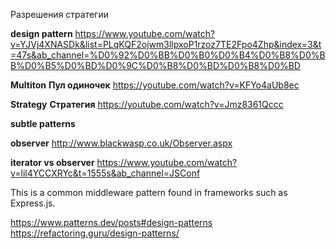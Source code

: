 Разрешения стратегии

**design pattern**
https://www.youtube.com/watch?v=YJVj4XNASDk&list=PLqKQF2ojwm3llpxoP1rzoz7TE2Fpo4Zhp&index=3&t=47s&ab_channel=%D0%92%D0%BB%D0%B0%D0%B4%D0%B8%D0%BB%D0%B5%D0%BD%D0%9C%D0%B8%D0%BD%D0%B8%D0%BD

**Multiton**
**Пул одиночек**
https://youtube.com/watch?v=KFYo4aUb8ec

**Strategy**
**Стратегия**
https://youtube.com/watch?v=Jmz8361Qccc

**subtle patterns**

**observer**
http://www.blackwasp.co.uk/Observer.aspx

**iterator vs observer** https://www.youtube.com/watch?v=lil4YCCXRYc&t=1555s&ab_channel=JSConf


This is a common middleware pattern found in frameworks such as Express.js.


https://www.patterns.dev/posts#design-patterns
https://refactoring.guru/design-patterns/

